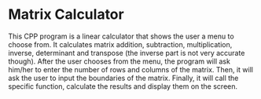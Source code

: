 # Matrix Calculator
 This CPP program is a linear calculator that shows the user a menu to choose from. It calculates matrix addition, subtraction, multiplication, inverse, determinant and transpose (the inverse part is not very accurate though). After the user chooses from the menu, the program will ask him/her to enter the number of rows and columns of the matrix. Then, it will ask the user to input the boundaries of the matrix. Finally, it will call the specific function, calculate the results and display them on the screen.
